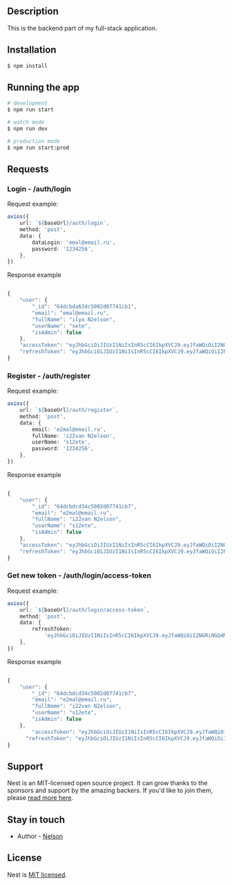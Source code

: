 
## Description

This is the backend part of my full-stack application.
## Installation

```bash
$ npm install
```

## Running the app

```bash
# development
$ npm run start

# watch mode
$ npm run dev

# production mode
$ npm run start:prod
```

## Requests

### Login - /auth/login

Request example:

```typescript
axios({
	url: `${baseUrl}/auth/login`,
	method: 'post',
	data: {
		dataLogin: 'emal@email.ru',
		password: '1234256',
	},
})
```

Response example

```typescript

{
	"user": {
		"_id": "64dcbda634c5002d07741cb1",
		"email": "emal@email.ru",
		"fullName": "ilya N2elson",
		"userName": "sete",
		"isAdmin": false
	},
	"accessToken": "eyJhbGciOiJIUzI1NiIsInR5cCI6IkpXVCJ9.eyJfaWQiOiI2NGRjYmRhNjM0YzUwMDJkMDc3NDFjYjEiLCJpYXQiOjE2OTIyNzM1MjIsImV4cCI6MTY5MjI3NzEyMn0.Wm_oevdCjdDqG3PvsVcyladETpf8myq6AAmLRnxKC2g",
	"refreshToken": "eyJhbGciOiJIUzI1NiIsInR5cCI6IkpXVCJ9.eyJfaWQiOiI2NGRjYmRhNjM0YzUwMDJkMDc3NDFjYjEiLCJpYXQiOjE2OTIyNzM1MjIsImV4cCI6MTY5MzU2OTUyMn0.0e8hDY2JFJYFqqUIoLf1WcZGecOzvwdR0ANJFLxsN0Y"
}


```

### Register - /auth/register

Request example:

```typescript
axios({
	url: `${baseUrl}/auth/register`,
	method: 'post',
	data: {
		email: 'e2mal@email.ru',
		fullName: 'i22van N2elson',
		userName: 's12ete',
		password: '1234256',
	},
})
```

Response example

```typescript

{
	"user": {
		"_id": "64dcbdcd34c5002d07741cb7",
		"email": "e2mal@email.ru",
		"fullName": "i22van N2elson",
		"userName": "s12ete",
		"isAdmin": false
	},
	"accessToken": "eyJhbGciOiJIUzI1NiIsInR5cCI6IkpXVCJ9.eyJfaWQiOiI2NGRjYmRjZDM0YzUwMDJkMDc3NDFjYjciLCJpYXQiOjE2OTIxODgxMDksImV4cCI6MTY5MjE5MTcwOX0.acpBOHmI9d4kzuFNtD_zCBDA2y5AvMdmZ9HUHczjOG4",
	"refreshToken": "eyJhbGciOiJIUzI1NiIsInR5cCI6IkpXVCJ9.eyJfaWQiOiI2NGRjYmRjZDM0YzUwMDJkMDc3NDFjYjciLCJpYXQiOjE2OTIxODgxMDksImV4cCI6MTY5MzQ4NDEwOX0.k3RYWyb4O3ipAgMAe83UWFEyFCB5eMl5uUnSQqPlZRI"
}


```

### Get new token - /auth/login/access-token

Request example:

```typescript
axios({
	url: `${baseUrl}/auth/login/access-token`,
	method: 'post',
	data: {
		refreshToken:
			'eyJhbGciOiJIUzI1NiIsInR5cCI6IkpXVCJ9.eyJfaWQiOiI2NGRiNGQ4MmZkZjY3N2YyNTExNjUzZWIiLCJpYXQiOjE2OTIwOTM4MjYsImV4cCI6MTY5MzM4OTgyNn0.5DyHOG0jTUt0zdtZ7gq6BNoQg4fLEY_MHXJrGKL61yc',
	},
})
```

Response example

```typescript

{
	"user": {
		"_id": "64dcbdcd34c5002d07741cb7",
		"email": "e2mal@email.ru",
		"fullName": "i22van N2elson",
		"userName": "s12ete",
		"isAdmin": false
	},
		"accessToken": "eyJhbGciOiJIUzI1NiIsInR5cCI6IkpXVCJ9.eyJfaWQiOiI2NGRiNGQ4MmZkZjY3N2YyNTExNjUzZWIiLCJpYXQiOjE2OTIwOTQyMzEsImV4cCI6MTY5MjA5NzgzMX0.U2Je0ldGg4FC_vr_g8lHkdofiQPpMVTALurO88R29Hc",
	  "refreshToken": "eyJhbGciOiJIUzI1NiIsInR5cCI6IkpXVCJ9.eyJfaWQiOiI2NGRiNGQ4MmZkZjY3N2YyNTExNjUzZWIiLCJpYXQiOjE2OTIwOTQyMzEsImV4cCI6MTY5MzM5MDIzMX0.Dawp6EaUw11yqRT2erIApQ966P1oTEVXyFn2OIhKhgg"
}


```




## Support

Nest is an MIT-licensed open source project. It can grow thanks to the sponsors and support by the amazing backers. If you'd like to join them, please [read more here](https://docs.nestjs.com/support).

## Stay in touch

- Author - [Nelson](https://github.com/zxcivan07)

## License

Nest is [MIT licensed](LICENSE).
